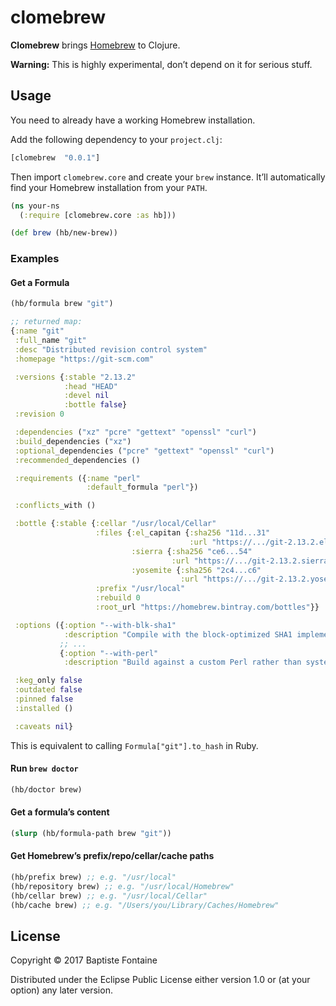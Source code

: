 # clomebrew

**Clomebrew** brings [Homebrew](https://brew.sh/) to Clojure.

**Warning:** This is highly experimental, don’t depend on it for serious stuff.

## Usage

You need to already have a working Homebrew installation.

Add the following dependency to your `project.clj`:

```clojure
[clomebrew  "0.0.1"]
```

Then import `clomebrew.core` and create your `brew` instance. It’ll
automatically find your Homebrew installation from your `PATH`.

```clojure
(ns your-ns
  (:require [clomebrew.core :as hb]))

(def brew (hb/new-brew))
```

### Examples

#### Get a Formula

```clojure
(hb/formula brew "git")

;; returned map:
{:name "git"
 :full_name "git"
 :desc "Distributed revision control system"
 :homepage "https://git-scm.com"

 :versions {:stable "2.13.2"
            :head "HEAD"
            :devel nil
            :bottle false}
 :revision 0

 :dependencies ("xz" "pcre" "gettext" "openssl" "curl")
 :build_dependencies ("xz")
 :optional_dependencies ("pcre" "gettext" "openssl" "curl")
 :recommended_dependencies ()

 :requirements ({:name "perl"
                 :default_formula "perl"})

 :conflicts_with ()

 :bottle {:stable {:cellar "/usr/local/Cellar"
                   :files {:el_capitan {:sha256 "11d...31"
                                        :url "https://.../git-2.13.2.el_capitan.bottle.tar.gz"}
                           :sierra {:sha256 "ce6...54"
                                    :url "https://.../git-2.13.2.sierra.bottle.tar.gz"}
                           :yosemite {:sha256 "2c4...c6"
                                      :url "https://.../git-2.13.2.yosemite.bottle.tar.gz"}}
                   :prefix "/usr/local"
                   :rebuild 0
                   :root_url "https://homebrew.bintray.com/bottles"}}

 :options ({:option "--with-blk-sha1"
            :description "Compile with the block-optimized SHA1 implementation"}
           ;; ...
           {:option "--with-perl"
            :description "Build against a custom Perl rather than system default"})

 :keg_only false
 :outdated false
 :pinned false
 :installed ()

 :caveats nil}
```

This is equivalent to calling `Formula["git"].to_hash` in Ruby.

#### Run `brew doctor`

```clojure
(hb/doctor brew)
```

#### Get a formula’s content

```clojure
(slurp (hb/formula-path brew "git"))
```

#### Get Homebrew’s prefix/repo/cellar/cache paths

```clojure
(hb/prefix brew) ;; e.g. "/usr/local"
(hb/repository brew) ;; e.g. "/usr/local/Homebrew"
(hb/cellar brew) ;; e.g. "/usr/local/Cellar"
(hb/cache brew) ;; e.g. "/Users/you/Library/Caches/Homebrew"
```

## License

Copyright © 2017 Baptiste Fontaine

Distributed under the Eclipse Public License either version 1.0 or (at
your option) any later version.
